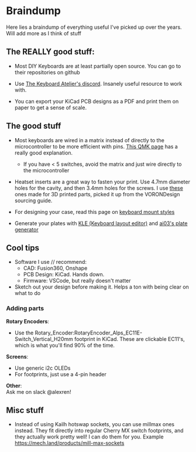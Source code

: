 # Braindump

Here lies a braindump of everything useful I've picked up over the years. Will add more as I think of stuff

## The REALLY good stuff:
- Most DIY Keyboards are at least partially open source. You can go to their repositories on github

- Use [The Keyboard Atelier's discord](https://kbatelier.org/). Insanely useful resource to work with.

- You can export your KiCad PCB designs as a PDF and print them on paper to get a sense of scale.

## The good stuff
- Most keyboards are wired in a matrix instead of directly to the microcontroller to be more efficient with pins. [This QMK page](https://docs.qmk.fm/how_a_matrix_works) has a really good explanation.
    - If you have < 5 switches, avoid the matrix and just wire directly to the microcontroller

- Heatset inserts are a great way to fasten your print. Use 4.7mm diameter holes for the cavity, and then 3.4mm holes for the screws. I use [these](https://www.aliexpress.us/item/2255800046543591.html) ones made for 3D printed parts, picked it up from the VORONDesign sourcing guide.

- For designing your case, read this page on [keyboard mount styles](https://www.keyboard.university/200-courses/keyboard-mounting-styles-4lpp7)
- Generate your plates with [KLE (Keyboard layout editor)](https://www.keyboard-layout-editor.com/) and [ai03's plate generator](https://kbplate.ai03.com/)


## Cool tips
- Software I use // recommend:
    - CAD: Fusion360, Onshape
    - PCB Design: KiCad. Hands down.
    - Firmware: VSCode, but really doesn't matter
- Sketch out your design before making it. Helps a ton with being clear on what to do

### Adding parts

**Rotary Encoders**:
- Use the Rotary_Encoder:RotaryEncoder_Alps_EC11E-Switch_Vertical_H20mm footprint in KiCad. These are clickable EC11's, which is what you'll find 90% of the time.

**Screens**:
- Use generic i2c OLEDs
- For footprints, just use a 4-pin header

**Other**: \
Ask me on slack @alexren!

## Misc stuff
- Instead of using Kailh hotswap sockets, you can use millmax ones instead. They fit directly into regular Cherry MX switch footprints, and they actually work pretty well! I can do them for you. Example https://mech.land/products/mill-max-sockets
